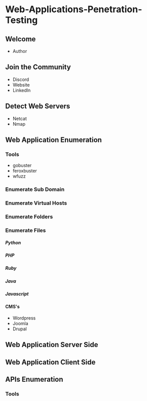 # Web-Applications-Penetration-Testing


## Welcome

- Author



## Join the Community

- Discord
- Website
- LinkedIn


## Detect Web Servers

- Netcat
- Nmap

## Web Application Enumeration

### Tools
- gobuster
- feroxbuster
- wfuzz



### Enumerate Sub Domain

### Enumerate Virtual Hosts
### Enumerate Folders
### Enumerate Files



##### Python


##### PHP

##### Ruby

##### Java

##### Javascript


#### CMS's

- Wordpress
- Joomla
- Drupal



## Web Application Server Side
## Web Application Client Side


## APIs Enumeration

### Tools